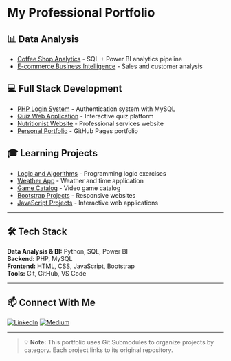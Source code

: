 # My Professional Portfolio

## 📊 Data Analysis
- [Coffee Shop Analytics](Data-Analysis/Coffee-Shop-Sales-Analytics) - SQL + Power BI analytics pipeline
- [E-commerce Business Intelligence](Data-Analysis/Analise-de-Dados-Ecommerce) - Sales and customer analysis

## 💻 Full Stack Development
- [PHP Login System](Full-Stack/Login-em-PHP-e-MYSQL) - Authentication system with MySQL
- [Quiz Web Application](Full-Stack/QUIZZWEB) - Interactive quiz platform
- [Nutritionist Website](Full-Stack/Website-para-Nutricionista-e-Personal-Trainer) - Professional services website
- [Personal Portfolio](Full-Stack/JulioCesarSantosdv.github.io) - GitHub Pages portfolio

## 🎓 Learning Projects
- [Logic and Algorithms](Learning/Logica-com-Algoritimos) - Programming logic exercises
- [Weather App](Learning/Weather-and-Time) - Weather and time application
- [Game Catalog](Learning/Catalogo-de-Jogos) - Video game catalog
- [Bootstrap Projects](Learning/Criando-Um-Site-com-o-Bootstrap) - Responsive websites
- [JavaScript Projects](Learning/projeto_JavaScript_Lampada.github.io) - Interactive web applications

---

## 🛠️ Tech Stack

**Data Analysis & BI:** Python, SQL, Power BI  
**Backend:** PHP, MySQL  
**Frontend:** HTML, CSS, JavaScript, Bootstrap  
**Tools:** Git, GitHub, VS Code

---

## 📫 Connect With Me

[![LinkedIn](https://img.shields.io/badge/LinkedIn-0077B5?style=for-the-badge&logo=linkedin&logoColor=white)](https://www.linkedin.com/in/juliocesar/)
[![Medium](https://img.shields.io/badge/Medium-000000?style=for-the-badge&logo=medium&logoColor=white)](https://medium.com/@jc-santos-2)

---

> 💡 **Note:** This portfolio uses Git Submodules to organize projects by category. Each project links to its original repository.